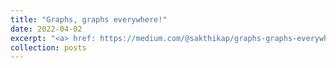 ```yaml
---
title: "Graphs, graphs everywhere!"
date: 2022-04-02
excerpt: "<a> href: https://medium.com/@sakthikap/graphs-graphs-everywhere-f77b1a361d6f <a/> <br/><img src='/images/BOE.png' width='400' height='400'>"
collection: posts
---
```

